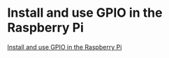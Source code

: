 # Install and use GPIO in the Raspberry Pi
[Install and use GPIO in the Raspberry Pi](https://aiwithcloud.com/?p=1649)